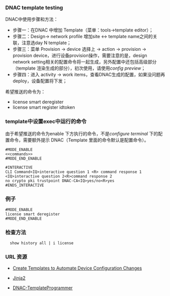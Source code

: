 
### DNAC template testing

DNAC中使用步骤和方法：

- 步骤一：在DNAC 中增加 Template（菜单：tools->template editor）；
- 步骤二：Design-> network profile 增加site <-> template name之间的关联，注意选day N template；
- 步骤三：菜单 Provision -> device 选择上 -> action -> provision -> provision device，进行设备provision操作，需要注意的是，design network setting相关的配置命令将一起生成，另外配置中还包括高级部分（template 渲染生成的部分），初次使用，请使用*config preview*；
- 步骤四：进入 activity -> work items，查看DNAC生成的配置，如果没问题再deploy，设备配置将下发；

希望推送的命令为：
- license smart deregister
- license smart register idtoken <token>

  
### template中设置exec中运行的命令
由于希望推送的命令为enable 下方执行的命令，不是*configure terminal* 下的配置命令，需要额外提示 DNAC（Template 里面的命令默认是配置命令）。

``` 
#MODE_ENABLE
<<commands>>
#MODE_END_ENABLE

#INTERACTIVE
CLI Command<IQ>interactive question 1 <R> command response 1 <IQ>interactive question 2<R>command response 2
no crypto pki trustpoint DNAC-CA<IQ>yes/no<R>yes
#ENDS_INTERACTIVE
```

  
### 例子
  
```
#MODE_ENABLE
license smart deregister
#MODE_END_ENABLE  
```  
  
  
### 检查方法
```  
  show history all | i license
```

 ### URL 资源
  
- [Create Templates to Automate Device Configuration Changes](https://www.cisco.com/c/en/us/td/docs/cloud-systems-management/network-automation-and-management/dna-center/2-1-2/user_guide/b_cisco_dna_center_ug_2_1_2/b_cisco_dna_center_ug_2_1_1_chapter_01000.html)
  
-  [Jinja2](https://www.palletsprojects.com/p/jinja/)
  
- [DNAC-TemplateProgrammer](https://github.com/CiscoDevNet/DNAC-TemplateProgrammer)
  
  
  

